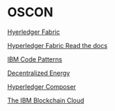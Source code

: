 # OSCON
<a href="https://www.hyperledger.org/projects/fabric">Hyerledger Fabric</a>
<p>
<a href="https://hyperledger-fabric.readthedocs.io/en/release-1.2/">Hyperledger Fabric Read the docs</a><p>
<A HREF="https://developer.ibm.com/code/technologies/blockchain/">IBM Code Patterns</h1></a>
<p><A HREF="http://localhost:4200/">Decentralized Energy</a><p>
  <a href="http://composer-playground.mybluemix.net/">Hyperledger Composer</a><p>
  <a href="https://vehicle-manufacture-uneradicative-insolence.mybluemix.net/tutorial">The IBM Blockchain Cloud</a> <p> 
